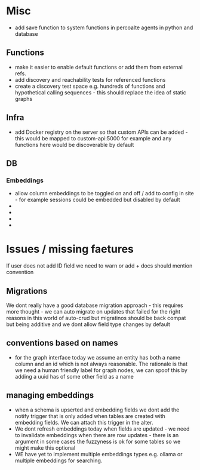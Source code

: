 # Misc

- add save function to system functions in percoalte agents in python and database 
## Functions
- make it easier to enable default functions or add them from external refs. 
- add discovery and reachability tests for referenced functions
- create a discovery test space e.g. hundreds of functions and hypothetical calling sequences - this should replace the idea of static graphs

## Infra
- add Docker registry on the server so that custom APIs can be added - this would be mapped to custom-api:5000 for example and any functions here would be discoverable by default

## DB

### Embeddings

- allow column embeddings to be toggled on and off / add to config in site - for example sessions could be embedded but disabled by default
- 
- 
- 
- 
# Issues / missing faetures

If user does not add ID field we need to warn or add + docs should mention convention

## Migrations

We dont really have a good database migration approach - this requires more thought - we can auto migrate on updates that failed for the right reasons in this world of auto-crud but migratinos should be back compat but being additive and we dont allow field type changes by default

## conventions based on names

- for the graph interface today we assume an entity has both a name column and an id which is not always reasonable. The rationale is that we need a human friendly label for graph nodes, we can spoof this by adding a uuid has of some other field as a name

## managing embeddings

- when a schema is upserted and embedding fields we dont add the notify trigger that is only added when tables are created with embedding fields. We can attach this trigger in the alter.
- We dont refresh embeddings today when fields are updated - we need to invalidate embeddings when there are row updates - there is an argument in some cases the fuzzyness is ok for some tables so we might make this optional
- WE have yet to implement multiple embeddings types e.g. ollama or multiple embeddings for searching. 